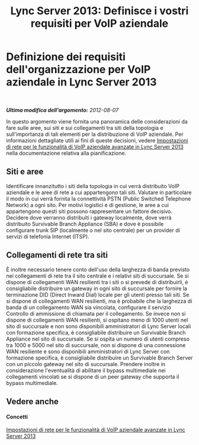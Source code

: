 ﻿---
title: "Lync Server 2013: Definisce i vostri requisiti per VoIP aziendale"
TOCTitle: Definizione dei requisiti dell'organizzazione per VoIP aziendale
ms:assetid: 3310f78e-c658-4557-95fa-159ce3c22953
ms:mtpsurl: https://technet.microsoft.com/it-it/library/Gg425826(v=OCS.15)
ms:contentKeyID: 49300116
ms.date: 08/24/2015
mtps_version: v=OCS.15
ms.translationtype: HT
---

# Definizione dei requisiti dell'organizzazione per VoIP aziendale in Lync Server 2013

 

_**Ultima modifica dell'argomento:** 2012-08-07_

In questo argomento viene fornita una panoramica delle considerazioni da fare sulle aree, sui siti e sui collegamenti tra siti della topologia e sull'importanza di tali elementi per la distribuzione di VoIP aziendale. Per informazioni dettagliate utili ai fini di queste decisioni, vedere [Impostazioni di rete per le funzionalità di VoIP aziendale avanzate in Lync Server 2013](lync-server-2013-network-settings-for-the-advanced-enterprise-voice-features.md) nella documentazione relativa alla pianificazione.

## Siti e aree

Identificare innanzitutto i siti della topologia in cui verrà distribuito VoIP aziendale e le aree di rete a cui appartengono tali siti. Valutare in particolare il modo in cui verrà fornita la connettività PSTN (Public Switched Telephone Network) a ogni sito. Per motivi logistici e di gestione, le aree a cui appartengono questi siti possono rappresentare un fattore decisivo. Decidere dove verranno distribuiti i gateway localmente, dove verrà distribuito Survivable Branch Appliance (SBA) e dove è possibile configurare trunk SIP (localmente o nel sito centrale) per un provider di servizi di telefonia Internet (ITSP).

## Collegamenti di rete tra siti

È inoltre necessario tenere conto dell'uso della larghezza di banda previsto nei collegamenti di rete tra il sito centrale e i relativi siti di succursale. Se si dispone di collegamenti WAN resilienti tra i siti o si prevede di distribuirli, è consigliabile distribuire un gateway in ogni sito di succursale per fornire la terminazione DID (Direct Inward Dial) locale per gli utenti presso tali siti. Se si dispone di collegamenti WAN resilienti, ma è probabile che la larghezza di banda di un collegamento WAN sia vincolata, configurare il servizio Controllo di ammissione di chiamata per il collegamento. Se invece non si dispone di collegamenti WAN resilienti, si ospitano meno di 1000 utenti nel sito di succursale e non sono disponibili amministratori di Lync Server locali con formazione specifica, è consigliabile distribuire un Survivable Branch Appliance nel sito di succursale. Se si ospita un numero di utenti compreso tra 1000 e 5000 nel sito di succursale, non si dispone di una connessione WAN resiliente e sono disponibili amministratori di Lync Server con formazione specifica, è consigliabile distribuire un Survivable Branch Server con un piccolo gateway nel sito di succursale. Prendere inoltre in considerazione l'eventualità di abilitare il bypass multimediale nei collegamenti vincolati se si dispone di un peer gateway che supporta il bypass multimediale.

## Vedere anche

#### Concetti

[Impostazioni di rete per le funzionalità di VoIP aziendale avanzate in Lync Server 2013](lync-server-2013-network-settings-for-the-advanced-enterprise-voice-features.md)

